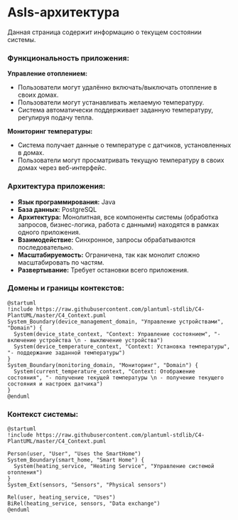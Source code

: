 # AsIs-архитектура

Данная страница содержит информацию о текущем состоянии системы.

### Функциональность приложения:

**Управление отоплением:**

- Пользователи могут удалённо включать/выключать отопление в своих домах.
- Пользователи могут устанавливать желаемую температуру.
- Система автоматически поддерживает заданную температуру, регулируя подачу тепла.

**Мониторинг температуры:**

- Система получает данные о температуре с датчиков, установленных в домах.
- Пользователи могут просматривать текущую температуру в своих домах через веб-интерфейс.

### Архитектура приложения:

- **Язык программирования:** Java
- **База данных:** PostgreSQL
- **Архитектура:** Монолитная, все компоненты системы (обработка запросов, бизнес-логика, работа с данными) находятся в рамках одного приложения.
- **Взаимодействие:** Синхронное, запросы обрабатываются последовательно.
- **Масштабируемость:** Ограничена, так как монолит сложно масштабировать по частям.
- **Развертывание:** Требует остановки всего приложения.

### Домены и границы контекстов:

```puml
@startuml
!include https://raw.githubusercontent.com/plantuml-stdlib/C4-PlantUML/master/C4_Context.puml
System_Boundary(device_management_domain, "Управление устройствами", "Domain") {
  System(device_state_context, "Context: Управление состоянием", "- включение устройства \n - выключение устройства")
  System(device_temperature_context, "Context: Установка температуры", "- поддержание заданной температуры")
}
System_Boundary(monitoring_domain, "Мониторинг", "Domain") {
  System(current_temperature_context, "Context: Отображение состояния", "- получение текущей температуры \n - получение текущего состояния и настроек датчика")
}
@enduml
```

### Контекст системы:

```puml
@startuml
!include https://raw.githubusercontent.com/plantuml-stdlib/C4-PlantUML/master/C4_Context.puml

Person(user, "User", "Uses the SmartHome")
System_Boundary(smart_home, "Smart Home") {
  System(heating_service, "Heating Service", "Управление системой отопления")
}
System_Ext(sensors, "Sensors", "Physical sensors")

Rel(user, heating_service, "Uses")
BiRel(heating_service, sensors, "Data exchange")
@enduml
```